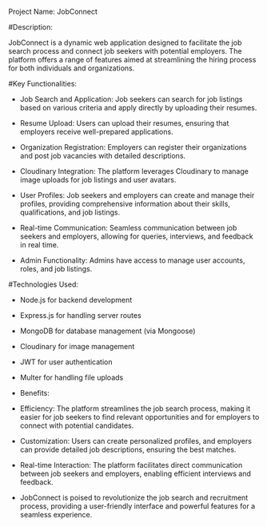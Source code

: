 Project Name: JobConnect

#Description:

JobConnect is a dynamic web application designed to facilitate the job search process and connect job seekers with potential employers. The platform offers a range of features aimed at streamlining the hiring process for both individuals and organizations.

#Key Functionalities:

* Job Search and Application: Job seekers can search for job listings based on various criteria and apply directly by uploading their resumes.

* Resume Upload: Users can upload their resumes, ensuring that employers receive well-prepared applications.

* Organization Registration: Employers can register their organizations and post job vacancies with detailed descriptions.

* Cloudinary Integration: The platform leverages Cloudinary to manage image uploads for job listings and user avatars.

* User Profiles: Job seekers and employers can create and manage their profiles, providing comprehensive information about their skills, qualifications, and job listings.

* Real-time Communication: Seamless communication between job seekers and employers, allowing for queries, interviews, and feedback in real time.

* Admin Functionality: Admins have access to manage user accounts, roles, and job listings.

#Technologies Used:

* Node.js for backend development
* Express.js for handling server routes
* MongoDB for database management (via Mongoose)
* Cloudinary for image management
* JWT for user authentication
* Multer for handling file uploads
* Benefits:

* Efficiency: The platform streamlines the job search process, making it easier for job seekers to find relevant opportunities and for employers to connect with potential candidates.

* Customization: Users can create personalized profiles, and employers can provide detailed job descriptions, ensuring the best matches.

* Real-time Interaction: The platform facilitates direct communication between job seekers and employers, enabling efficient interviews and feedback.

* JobConnect is poised to revolutionize the job search and recruitment process, providing a user-friendly interface and powerful features for a seamless experience.


 
